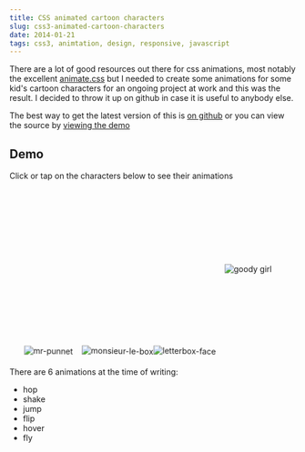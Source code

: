 ```yaml
---
title: CSS animated cartoon characters
slug: css3-animated-cartoon-characters
date: 2014-01-21
tags: css3, animtation, design, responsive, javascript
---
```


There are a lot of good resources out there for css animations, most notably the excellent [animate.css][3] but I needed to create some animations for some kid's cartoon characters for an ongoing project at work and this was the result. I decided to throw it up on github in case it is useful to anybody else.

The best way to get the latest version of this is [on github][1] or you can view the source by [viewing the demo][2]

## Demo

Click or tap on the characters below to see their animations

<p id="stage">
    <img id="mr-punnet" class="animate hop click-shake" src="http://www.lendmeyourear.net/middleman/media/mr-punnet.png" alt="mr-punnet" />
    <img id="monsieur-le-box" class="animate hop click-jump" src="http://www.lendmeyourear.net/middleman/media/monsieur-le-box.png" alt="monsieur-le-box" />
    <img id="letterbox-face" class="animate hop click-flip" src="http://www.lendmeyourear.net/middleman/media/letterbox-face.png" alt="letterbox-face" />
    <img id="goody-girl" class="animate hover click-fly" src="http://www.lendmeyourear.net/middleman/media/goody-girl.png" alt="goody girl" />
</p>


There are 6 animations at the time of writing:

*   hop
*   shake
*   jump
*   flip
*   hover
*   fly

<style>
#stage {
    position: relative;
    overflow: hidden;
    width: 100%;
    height: 300px;
    margin: 0 auto;
}
.animate {
    position: absolute;
    cursor: pointer;
}

#goody-girl {
    left: 75%;
    bottom: 50%;
}

#monsieur-le-box {
    left: 25%;
    bottom: 2%;
}

#letterbox-face {
    left: 50%;
    bottom: 2%;
}

#mr-punnet {
    left: 5%;
    bottom: 2%;
}

.hop {
    -webkit-animation: hop 1s infinite normal linear;
            animation: hop 1s infinite normal linear;
}

.shake {
    -webkit-animation: shake 0.1s 3 normal linear;
            animation: shake 0.1s 3 normal linear;
}

.jump {
    -webkit-animation: jump 1s 1 normal linear;
            animation: jump 1s 1 normal linear;
}

.flip {
    -webkit-animation: flip 1s 1 normal ease-in-out;
            animation: flip 1s 1 normal ease-in-out;
}

.hover {
    -webkit-animation: hover 1s infinite  normal ease-in-out;
            animation: hover 1s infinite  normal ease-in-out;
}

.fly {
    -webkit-animation: fly 2s 1 normal ease-in-out;
            animation: fly 2s 1 normal ease-in-out;
}

@-webkit-keyframes hop {
    0% {
        -webkit-transform: translate(0%, 0%) rotate(0deg);
                transform: translate(0%, 0%) rotate(0deg);
    }
    25% {
        -webkit-transform: translate(4%, 4%) rotate(5deg);
                transform: translate(4%, 4%) rotate(5deg);
    }
    50% {
        -webkit-transform: translate(0%, 0%) rotate(0deg);
                transform: translate(0%, 0%) rotate(0deg);
    }
    75% {
        -webkit-transform: translate(-4%, 4%) rotate(-5deg);
                transform: translate(-4%, 4%) rotate(-5deg);
    }
    100% {
        -webkit-transform: translate(0%, 0%) rotate(0deg);
                transform: translate(0%, 0%) rotate(0deg);
    }
}

@-webkit-keyframes shake {
    0%, 50%, 100% {
        -webkit-transform: translate(0%, 0%);
                transform: translate(0%, 0%);
    }
    25% {
        -webkit-transform: translate(5%, 0%);
                transform: translate(5%, 0%);
    }
    75% {
        -webkit-transform: translate(-5%, 0%);
                transform: translate(-5%, 0%);
    }
}

@-webkit-keyframes jump {
    0% {
        -webkit-transform: translate(0%, 0%);
                transform: translate(0%, 0%);
    }
    5% {
        -webkit-transform: translate(0%, 5%);
                transform: translate(0%, 5%);
    }
    10% {
        -webkit-transform: translate(0%, 0%);
                transform: translate(0%, 0%);
    }
    25% {
        -webkit-transform: translate(0%, -90%);
                transform: translate(0%, -90%);
    }
    50% {
        -webkit-transform: translate(0%, -100%);
                transform: translate(0%, -100%);
    }
    75% {
        -webkit-transform: translate(0%, -90%);
                transform: translate(0%, -90%);
    }
    90% {
        -webkit-transform: translate(0%, 0%);
                transform: translate(0%, 0%);
    }
    95% {
        -webkit-transform: translate(0%, 5%);
                transform: translate(0%, 5%);
    }
    100% {
        -webkit-transform: translate(0%, 0%);
                transform: translate(0%, 0%);
    }
}

@-webkit-keyframes flip {
    0% {
        -webkit-transform: translate(0%, 0%);
                transform: translate(0%, 0%);
    }
    5% {
        -webkit-transform: translate(0%, 5%);
                transform: translate(0%, 5%);
    }
    10% {
        -webkit-transform: translate(0%, 0%);
                transform: translate(0%, 0%);
    }
    25% {
        -webkit-transform: translate(0%, -90%) rotate(0deg);
                transform: translate(0%, -90%) rotate(0deg);
    }
    50% {
        -webkit-transform: translate(0%, -100%) rotate(360deg);
                transform: translate(0%, -100%) rotate(360deg);
    }
    75% {
        -webkit-transform: translate(0%, -90%);
                transform: translate(0%, -90%);
    }
    90% {
        -webkit-transform: translate(0%, 0%);
                transform: translate(0%, 0%);
    }
    95% {
        -webkit-transform: translate(0%, 5%);
                transform: translate(0%, 5%);
    }
    100% {
        -webkit-transform: translate(0%, 0%);
                transform: translate(0%, 0%);
    }
}

@-webkit-keyframes hover {
    0%, 100% {
        -webkit-transform: translate(0%, 0%);
                transform: translate(0%, 0%);
    }
    50% {
        -webkit-transform: translate(0%, 10%);
                transform: translate(0%, 10%);
    }
}

@-webkit-keyframes fly {
    0% {
        -webkit-transform: translate(0%, 0%);
                transform: translate(0%, 0%);
    }
    50% {
        -webkit-transform: translate(-200%, 0%);
                transform: translate(-200%, 0%);
    }
    55% {
        -webkit-transform: translate(-200%, 0%);
                transform: translate(-200%, 0%);
        -webkit-transform: rotatey(180deg);
                transform: rotatey(180deg);
        -webkit-transform-origin: -50% 0%;
                transform-origin: -50% 0%;
    }
    95% {
        -webkit-transform: translate(0%, 0%);
                transform: translate(0%, 0%);
        -webkit-transform: rotatey(180deg);
                transform: rotatey(180deg);
    }
    100% {
        -webkit-transform: translate(0%, 0%);
                transform: translate(0%, 0%);
    }
}
</style>

<script src="https://code.jquery.com/jquery-2.2.4.min.js"></script>

<script>
    var shake = jQuery(".click-shake");
    shake.click(function () {
        jQuery(this).addClass('shake');
        jQuery(this).one('webkitAnimationEnd oanimationend msAnimationEnd animationend',
            function(e) {
                jQuery(this).removeClass('shake');
            });
    });

    var hover = jQuery(".click-fly");
    hover.click(function () {
        jQuery(this).addClass('fly');
        jQuery(this).one('webkitAnimationEnd oanimationend msAnimationEnd animationend',
            function(e) {
                jQuery(this).removeClass('fly');
            });
    });

    var hop = jQuery(".click-jump");
    hop.click(function () {
        jQuery(this).addClass('jump');
        jQuery(this).one('webkitAnimationEnd oanimationend msAnimationEnd animationend',
            function(e) {
                jQuery(this).removeClass('jump');
            });
    });

    var hopflip = jQuery(".click-flip");
    hopflip.click(function () {
        jQuery(this).addClass('flip');
        jQuery(this).one('webkitAnimationEnd oanimationend msAnimationEnd animationend',
            function(e) {
                jQuery(this).removeClass('flip');
            });
    });
</script>

[1]: https://github.com/leejordan/cartoon
[2]: http://lendmeyourear.net/bits/animations
[3]: http://daneden.github.io/animate.css/
